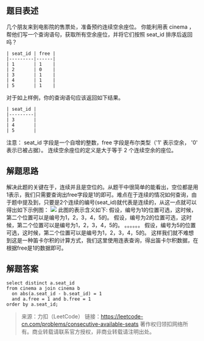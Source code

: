 ## 题目表述

几个朋友来到电影院的售票处，准备预约连续空余座位。
你能利用表 cinema ，帮他们写一个查询语句，获取所有空余座位，并将它们按照 seat_id 排序后返回吗？
```mysql
| seat_id | free |
|---------|------|
| 1       | 1    |
| 2       | 0    |
| 3       | 1    |
| 4       | 1    |
| 5       | 1    |
```
对于如上样例，你的查询语句应该返回如下结果。
```mysql
| seat_id |
|---------|
| 3       |
| 4       |
| 5       |
```
注意：
seat_id 字段是一个自增的整数，free 字段是布尔类型（'1' 表示空余， '0' 表示已被占据）。
连续空余座位的定义是大于等于 2 个连续空余的座位。

## 解题思路

解决此题的关键在于，连续并且是空位的。从题干中很简单的能看出，空位都是用1表示，我们只需要查询出free字段是1的即可。难点在于连续的情况如何查询，由于题中提及到，只要是2个连续的编号(seat_id)就代表是连续的，从这一点就可以得出如下示例图：
![](/uploads/mysql-interview/images/m_4f2cb37a890aaba706f94ea95806f8e4_r.png)
此图的表示含义如下:
假设，编号为1的位置可选，这时候，第二个位置可以是编号为1，2，3，4，5的。
假设，编号为2的位置可选，这时候，第二个位置可以是编号为1，2，3，4，5的。
。。。。。。
假设，编号为5的位置可选，这时候，第二个位置可以是编号为1，2，3，4，5的。
这样我们就不难想到这是一种笛卡尔积的计算方式，我们这里使用连表查询，得出笛卡尔积数据，在根据free是1的数据即可。

## 解题答案

```mysql
select distinct a.seat_id
from cinema a join cinema b
  on abs(a.seat_id - b.seat_id) = 1
  and a.free = 1 and b.free = 1
order by a.seat_id;
```

> 来源：力扣（LeetCode）
链接：https://leetcode-cn.com/problems/consecutive-available-seats
著作权归领扣网络所有。商业转载请联系官方授权，非商业转载请注明出处。